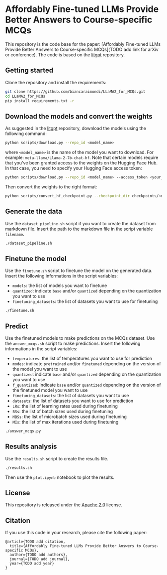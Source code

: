 # Affordably Fine-tuned LLMs Provide Better Answers to Course-specific MCQs
This repository is the code base for the paper: [Affordably Fine-tuned LLMs Provide Better Answers to Course-specific MCQs](TODO add link for arXiv or conference). The code is based on the [litgpt](https://github.com/Lightning-AI/litgpt) repository.

## Getting started
Clone the repository and install the requirements:
```bash
git clone https://github.com/biancaraimondi/LLaMA2_for_MCQs.git
cd LLaMA2_for_MCQs
pip install requirements.txt -r
```

## Download the models and convert the weights
As suggested in the [litgpt](https://github.com/Lightning-AI/litgpt) repository, download the models using the following command:
```bash
python scripts/download.py --repo_id <model_name>
```
where `<model_name>` is the name of the model you want to download. For example: `meta-llama/Llama-2-7b-chat-hf`.
Note that certain models require that you've been granted access to the weights on the Hugging Face Hub. In that case, you need to specify your Hugging Face access token:
```bash
python scripts/download.py --repo_id <model_name> --access_token <your_hf_token>
```

Then convert the weights to the right format:
```bash
python scripts/convert_hf_checkpoint.py --checkpoint_dir checkpoints/<model_name>
```

## Generate the data
Use the `dataset_pipeline.sh` script if you want to create the dataset from markdown file.
Insert the path to the markdown file in the script variable `filename`.

```bash
./dataset_pipeline.sh
```

## Finetune the model
Use the `finetune.sh` script to finetune the model on the generated data.
Insert the following informations in the script variables:
- `models`: the list of models you want to finetune
- `quantized`: indicate `base` and/or `quantized` depending on the quantization you want to use
- `finetuning_datasets`: the list of datasets you want to use for finetuning

```bash
./finetune.sh
```

## Predict
Use the finetuned models to make predictions on the MCQs dataset. Use the `answer_mcqs.sh` script to make predictions.
Insert the following informations in the script variables:
- `temperatures`: the list of temperatures you want to use for prediction
- `modes`: indicate `pretrained` and/or `finetuned` depending on the version of the model you want to use
- `quantized`: indicate `base` and/or `quantized` depending on the quantization you want to use
- `f_quantized`: indicate `base` and/or `quantized` depending on the version of the finetuned model you want to use
- `finetuning_datasets`: the list of datasets you want to use
- `datasets`: the list of datasets you want to use for prediction
- `LRs`: the list of learning rates used during finetuning
- `BSs`: the list of batch sizes used during finetuning
- `MBSs`: the list of microbatch sizes used during finetuning
- `MIs`: the list of max iterations used during finetuning

```bash
./answer_mcqs.py
```

## Results analysis
Use the `results.sh` script to create the results file.
```bash
./results.sh
```
Then use the `plot.ipynb` notebook to plot the results.

## License
This repository is released under the [Apache 2.0](https://github.com/biancaraimondi/LLaMA2_for_MCQs/blob/main/LICENSE) license.

## Citation
If you use this code in your research, please cite the following paper:
```
@article{TODO add citation,
  title={Affordably Fine-tuned LLMs Provide Better Answers to Course-specific MCQs},
  author={TODO add authors},
  journal={TODO add journal},
  year={TODO add year}
}
```